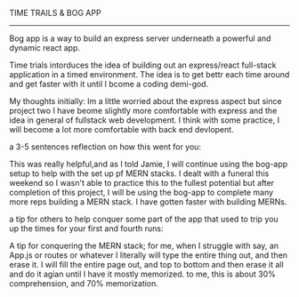 TIME TRAILS & BOG APP

*********************************

Bog app is a way to build an express server underneath a powerful and dynamic react app. 

Time trials intorduces the idea of building out an express/react full-stack application in a timed environment. The idea is to get bettr each time around and get faster with it until I bcome a coding demi-god. 


My thoughts initially: Im a little worried about the express aspect but since project two I have beome slightly more comfortable with express and the idea in general of fullstack web development. I think with some practice, I will become a lot more comfortable with back end devlopent. 

a 3-5 sentences reflection on how this went for you:

This was really helpful,and as I told Jamie, I
will continue using the bog-app setup to help
with  the set up pf MERN stacks. I dealt with a funeral this weekend so I wasn't able to practice this to the fullest potential but after completion of this project, I will be using the bog-app to complete many more reps building a MERN stack. I have gotten faster with building MERNs. 

a tip for others to help conquer some part of the app that used to trip you up
the times for your first and fourth runs:

A tip for conquering the MERN stack; for me, when I struggle with say, an App.js or routes or whatever I literally will type the entire thing out, and then erase it. I will fill the entire page out, and top to bottom and then erase it all and do it agian until I have it mostly memorized. to me, this is about 30% comprehension, and 70% memorization. 